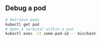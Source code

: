 ## Debug a pod

```bash
# Retrieve pods
kubectl get pod
# Open a terminal within a pod
kubectl exec -it some-pod-id -- bin/bash
```

